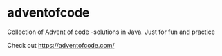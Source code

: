 # adventofcode
Collection of Advent of code -solutions in Java. Just for fun and practice

Check out https://adventofcode.com/
